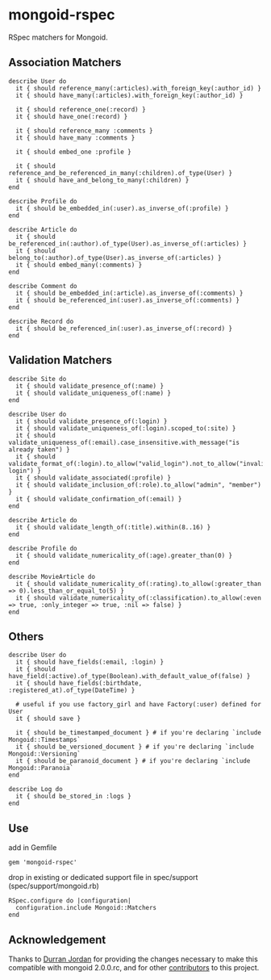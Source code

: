 mongoid-rspec
=

RSpec matchers for Mongoid.

Association Matchers
-
    describe User do
      it { should reference_many(:articles).with_foreign_key(:author_id) }
      it { should have_many(:articles).with_foreign_key(:author_id) }
  
      it { should reference_one(:record) }
      it { should have_one(:record) }    
  
      it { should reference_many :comments }
      it { should have_many :comments }
  
      it { should embed_one :profile }
  
      it { should reference_and_be_referenced_in_many(:children).of_type(User) }
      it { should have_and_belong_to_many(:children) }
    end

    describe Profile do
      it { should be_embedded_in(:user).as_inverse_of(:profile) }
    end

    describe Article do
      it { should be_referenced_in(:author).of_type(User).as_inverse_of(:articles) }
      it { should belong_to(:author).of_type(User).as_inverse_of(:articles) }
      it { should embed_many(:comments) }
    end

    describe Comment do
      it { should be_embedded_in(:article).as_inverse_of(:comments) }
      it { should be_referenced_in(:user).as_inverse_of(:comments) }
    end

    describe Record do
      it { should be_referenced_in(:user).as_inverse_of(:record) }
    end

Validation Matchers
-
    describe Site do
      it { should validate_presence_of(:name) }
      it { should validate_uniqueness_of(:name) }
    end

    describe User do
      it { should validate_presence_of(:login) }
      it { should validate_uniqueness_of(:login).scoped_to(:site) }
      it { should validate_uniqueness_of(:email).case_insensitive.with_message("is already taken") }
      it { should validate_format_of(:login).to_allow("valid_login").not_to_allow("invalid login") }
      it { should validate_associated(:profile) }
      it { should validate_inclusion_of(:role).to_allow("admin", "member") }
      it { should validate_confirmation_of(:email) }
    end

    describe Article do
      it { should validate_length_of(:title).within(8..16) }
    end
    
    describe Profile do
      it { should validate_numericality_of(:age).greater_than(0) }
    end    

    describe MovieArticle do
      it { should validate_numericality_of(:rating).to_allow(:greater_than => 0).less_than_or_equal_to(5) }
      it { should validate_numericality_of(:classification).to_allow(:even => true, :only_integer => true, :nil => false) }    
    end

Others
-
    describe User do
      it { should have_fields(:email, :login) }
      it { should have_field(:active).of_type(Boolean).with_default_value_of(false) }
      it { should have_fields(:birthdate, :registered_at).of_type(DateTime) }

      # useful if you use factory_girl and have Factory(:user) defined for User
      it { should save }
      
      it { should be_timestamped_document } # if you're declaring `include Mongoid::Timestamps`
      it { should be_versioned_document } # if you're declaring `include Mongoid::Versioning`
      it { should be_paranoid_document } # if you're declaring `include Mongoid::Paranoia`
    end
    
    describe Log do
      it { should be_stored_in :logs }
    end    

Use
-
add in Gemfile

    gem 'mongoid-rspec'
    
drop in existing or dedicated support file in spec/support (spec/support/mongoid.rb)

    RSpec.configure do |configuration|
      configuration.include Mongoid::Matchers
    end
    
Acknowledgement
-
Thanks to [Durran Jordan](https://github.com/durran) for providing the changes necessary to make 
this compatible with mongoid 2.0.0.rc, and for other [contributors](https://github.com/evansagge/mongoid-rspec/contributors) 
to this project.
